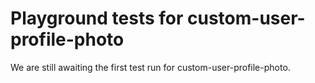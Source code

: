 # Playground tests for custom-user-profile-photo
We are still awaiting the first test run for custom-user-profile-photo.
